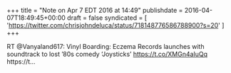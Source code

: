 +++
title = "Note on Apr 7 EDT 2016 at 14:49"
publishdate = 2016-04-07T18:49:45+00:00
draft = false
syndicated = [ 'https://twitter.com/chrisjohndeluca/status/718148776586788900?s=20' ]
+++

RT @Vanyaland617: Vinyl Boarding: Eczema Records launches with soundtrack to lost ’80s comedy ‘Joysticks’ https://t.co/XMGn4aIuQq https://t…
